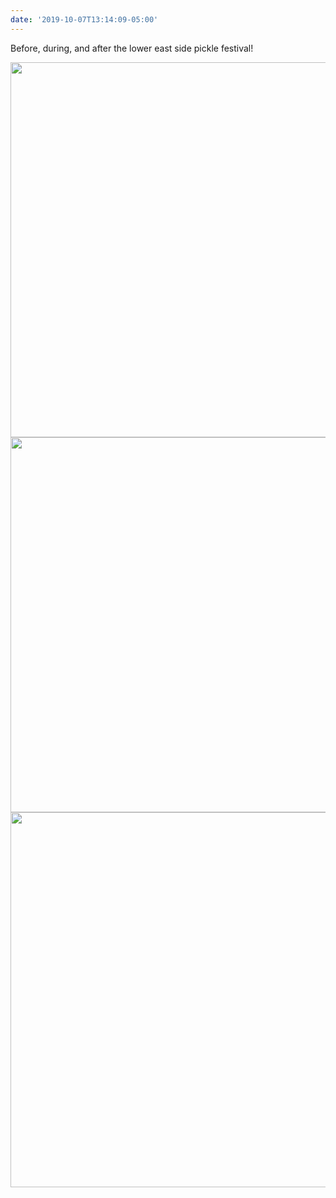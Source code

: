 ```yaml
---
date: '2019-10-07T13:14:09-05:00'
---
```

Before, during, and after the lower east side pickle festival!

<img src="/posts/uploads/2019/706f105965.jpg" width="600" height="600" alt="" /><img src="/posts/uploads/2019/ebde4e2dc8.jpg" width="600" height="600" alt="" /><img src="/posts/uploads/2019/6a1608ead5.jpg" width="600" height="600" alt="" />
